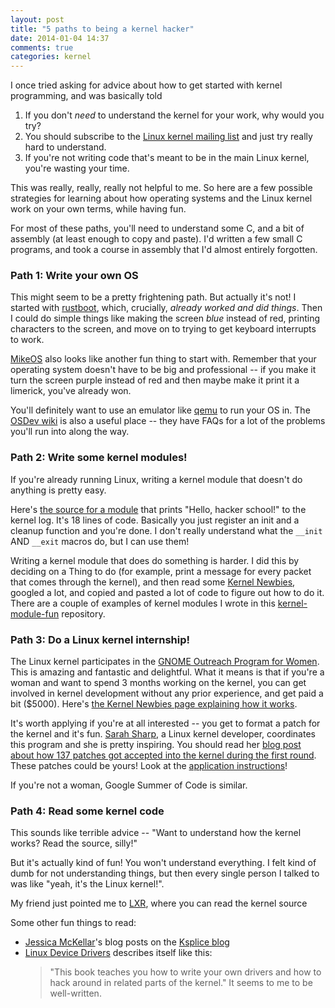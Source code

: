 ```yaml
---
layout: post
title: "5 paths to being a kernel hacker"
date: 2014-01-04 14:37
comments: true
categories: kernel
---
```


I once tried asking for advice about how to get started with kernel
programming, and was basically told

1. If you don't *need* to understand the kernel for your work, why
   would you try?
2. You should subscribe to the
   [Linux kernel mailing list](https://lkml.org/) and just try really
   hard to understand.
3. If you're not writing code that's meant to be in the main Linux
   kernel, you're wasting your time.

This was really, really, really not helpful to me. So here are a few
possible strategies for learning about how operating systems and the
Linux kernel work on your own terms, while having fun.

For most of these paths, you'll need to understand some C, and a bit
of assembly (at least enough to copy and paste). I'd written a few
small C programs, and took a course in assembly that I'd almost
entirely forgotten.

### Path 1: Write your own OS

This might seem to be a pretty frightening path. But actually it's
not! I started with
[rustboot](https://github.com/charliesome/rustboot), which, crucially,
*already worked and did things*. Then I could do simple things like
making the screen *blue* instead of red, printing characters to the
screen, and move on to trying to get keyboard interrupts to work.

[MikeOS](http://mikeos.berlios.de/write-your-own-os.html) also looks
like another fun thing to start with. Remember that your operating
system doesn't have to be big and professional -- if you make it turn
the screen purple instead of red and then maybe make it print it a
limerick, you've already won.

You'll definitely want to use an emulator like
[qemu](http://wiki.qemu.org/Main_Page) to run your OS in. The
[OSDev wiki](http://wiki.osdev.org/Main_Page) is also a useful
place -- they have FAQs for a lot of the problems you'll run into
along the way.

### Path 2: Write some kernel modules!

If you're already running Linux, writing a kernel module that doesn't
do anything is pretty easy.

Here's
[the source for a module](https://github.com/jvns/kernel-module-fun/blob/master/hello.c)
that prints "Hello, hacker school!" to the kernel log. It's 18 lines
of code. Basically you just register an init and a cleanup function
and you're done. I don't really understand what the `__init` AND
`__exit` macros do, but I can use them!

Writing a kernel module that does do something is harder. I did this
by deciding on a Thing to do (for example, print a message for every
packet that comes through the kernel), and then read
some [Kernel Newbies](http://kernelnewbies.org/), googled a lot, and
copied and pasted a lot of code to figure out how to do it. There are
a couple of examples of kernel modules I wrote in this
[kernel-module-fun](https://github.com/jvns/kernel-module-fun)
repository.

### Path 3: Do a Linux kernel internship!

The Linux kernel participates in the
[GNOME Outreach Program for Women](https://wiki.gnome.org/OutreachProgramForWomen).
This is amazing and fantastic and delightful. What it means is that if
you're a woman and want to spend 3 months working on the kernel, you
can get involved in kernel development without any prior experience,
and get paid a bit ($5000). Here's
[the Kernel Newbies page explaining how it works](http://kernelnewbies.org/OPWIntro).

It's worth applying if you're at all interested -- you get to format a
patch for the kernel and it's fun.
[Sarah Sharp](http://sarah.thesharps.us/), a Linux kernel developer,
coordinates this program and she is pretty inspiring. You should read
her
[blog post about how 137 patches got accepted into the kernel during the first round](http://sarah.thesharps.us/2013/05/23/%EF%BB%BF%EF%BB%BFopw-update/).
These patches could be yours! Look at the
[application instructions](http://kernelnewbies.org/OPWApply)!

If you're not a woman, Google Summer of Code is similar.

### Path 4: Read some kernel code

This sounds like terrible advice -- "Want to understand how the kernel
works? Read the source, silly!"

But it's actually kind of fun! You won't understand everything. I felt
kind of dumb for not understanding things, but then every single
person I talked to was like "yeah, it's the Linux kernel!".

My friend just pointed me to [LXR](http://lxr.linux.no/), where you
can read the kernel source


Some other fun things to read:

* [Jessica McKellar](http://web.mit.edu/jesstess/www/)'s blog posts on
  the [Ksplice blog](https://blogs.oracle.com/ksplice/)
* [Linux Device Drivers](http://lwn.net/Kernel/LDD3/) describes itself
  like this:
  > "This book teaches you how to write your own drivers and how to hack around in related parts of the kernel."
  It seems to me to be well-written.
